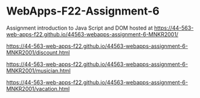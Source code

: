 # WebApps-F22-Assignment-6
Assignment introduction to Java Script and DOM
hosted at https://44-563-web-apps-f22.github.io/44563-webapps-assignment-6-MNKR2001/

https://44-563-web-apps-f22.github.io/44563-webapps-assignment-6-MNKR2001/discount.html

https://44-563-web-apps-f22.github.io/44563-webapps-assignment-6-MNKR2001/musician.html

https://44-563-web-apps-f22.github.io/44563-webapps-assignment-6-MNKR2001/vacation.html
